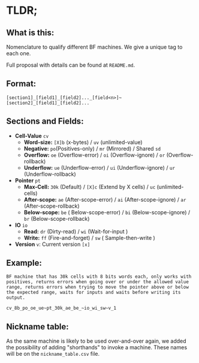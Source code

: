 # TLDR;

## What is this:

Nomenclature to qualify different BF machines. We give a unique tag to each one.

Full proposal with details can be found at `README.md`.

## Format:
 
    [section1]_[field1]_[field2]..._[field<n>]~[section2]_[field1]_[field2]...


## Sections and Fields:

* **Cell-Value** `cv`
  * **Word-size:**  `[X]b` (x-bytes) / `uv` (unlimited-value)
  * **Negative:** `po`(Positives-only) / `mr` (Mirrored) / Shared `sd`  
  * **Overflow:** `oe` (Overflow-error) / `oi` (Overflow-ignore) / `or` (Overflow-rollback) 
  * **Underflow:** `ue` (Underflow-error) / `ui` (Underflow-ignore) / `ur` (Underflow-rollback) 
* **Pointer** `pt`
  * **Max-Cell:** `30k` (Default) / `[X]c` (Extend by X cells) / `uc` (unlimited-cells) 
  * **After-scope:** `ae` (After-scope-error) / `ai` (After-scope-ignore) / `ar` (After-scope-rollback) 
  * **Below-scope:** `be` ( Below-scope-error) / `bi` (Below-scope-ignore) / `br` (Below-scope-rollback) 
* **IO** `io`
  * **Read:** `dr` (Dirty-read) / `wi` (Wait-for-input ) 
  * **Write:** `ff` (Fire-and-forget) / `sw` ( Sample-then-write ) 
* **Version** `v`: Current version `[x]`

## Example:

    BF machine that has 30k cells with 8 bits words each, only works with 
    positives, returns errors when going over or under the allowed value 
    range, returns errors when trying to move the pointer above or below 
    the expected range, waits for inputs and waits before writing its output.
    
    cv_8b_po_oe_ue~pt_30k_ae_be_~io_wi_sw~v_1

## Nickname table:

As the same machine is likely to be used over-and-over again, we added the possibility of adding "shorthands" to invoke 
a machine. These names will be on the `nickname_table.csv` file.